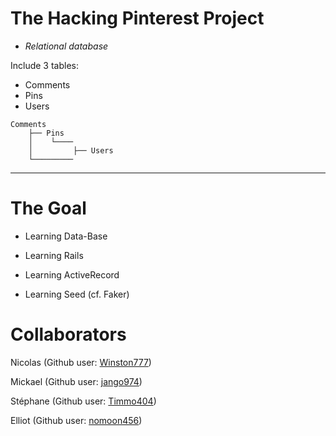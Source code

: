 # The Hacking Pinterest Project #

* *Relational database*

Include 3 tables:

* Comments
* Pins
* Users

```
Comments
    ├── Pins
    │    └────
    │         ├── Users
    └─────────

```
---

# The Goal #

* Learning Data-Base 

* Learning Rails

* Learning ActiveRecord

* Learning Seed (cf. Faker)

# Collaborators

Nicolas (Github user: [Winston777](https://github.com/winston777))

Mickael (Github user: [jango974](https://github.com/jango974))

Stéphane (Github user: [Timmo404](https://github.com/Timmo404))

Elliot (Github user: [nomoon456](https://github.com/nomoon456))
